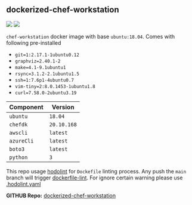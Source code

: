 ## dockerized-chef-workstation

![](https://github.com/kodelint/dockerized-chef-workstation/actions/workflows/dockerfile-lint.yml/badge.svg)
![](https://github.com/kodelint/dockerized-chef-workstation/actions/workflows/build-and-push.yml/badge.svg)

`chef-workstation` docker image with base `ubuntu:18.04`. Comes with following pre-installed
 
- `git=1:2.17.1-1ubuntu0.12` 
- `graphviz=2.40.1-2` 
- `make=4.1-9.1ubuntu1` 
- `rsync=3.1.2-2.1ubuntu1.5` 
- `ssh=1:7.6p1-4ubuntu0.7` 
- `vim-tiny=2:8.0.1453-1ubuntu1.8` 
- `curl=7.58.0-2ubuntu3.19`

| **Component** | **Version** |
| --- | --- |
| `ubuntu` | `18.04`|
| `chefdk` | `20.10.168`|
| `awscli` | `latest`|
| `azureCli` | `latest`|
| `boto3` | `latest`|
| `python` | `3`|

This repo usage [hodolint](https://github.com/hadolint/hadolint) for `Dockefile` linting process. Any push the `main` branch will trigger [dockerfile-lint](https://github.com/kodelint/dockerized-chef-workstation/blob/main/.github/workflows/dockerfile-lint.yml). For ignore certain warning please use [.hodolint.yaml](https://github.com/kodelint/dockerized-chef-workstation/blob/main/.hadolint.yaml)

**GITHUB Repo:** [dockerized-chef-workstation](https://github.com/kodelint/dockerized-chef-workstation)